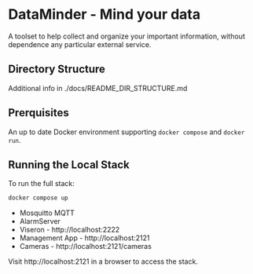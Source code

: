 # DataMinder - Mind your data

A toolset to help collect and organize your important information, without dependence any particular external service.

## Directory Structure

Additional info in ./docs/README_DIR_STRUCTURE.md

## Prerquisites

An up to date Docker environment supporting `docker compose` and `docker run`.

## Running the Local Stack

To run the full stack: 

```sh
docker compose up
```

* Mosquitto MQTT
* AlarmServer
* Viseron - http://localhost:2222
* Management App - http://localhost:2121
* Cameras - http://localhost:2121/cameras

Visit http://localhost:2121 in a browser to access the stack.
